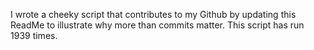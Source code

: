 I wrote a cheeky script that contributes to my Github by updating this ReadMe to illustrate why more than commits matter. This script has run 1939 times.